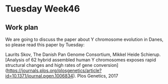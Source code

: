 # Tuesday Week46

## Work plan

We are going to discuss the paper about Y chromosome evolution in Danes, so please read this paper by Tuesday:

Laurits Skov, The Danish Pan Genome Consortium, Mikkel Heide Schierup. [Analysis of 62 hybrid assembled human Y chromosomes exposes rapid structural changes and high rates of gene conversion] (https://journals.plos.org/plosgenetics/article?id=10.1371/journal.pgen.1006834). Plos Genetics, 2017
